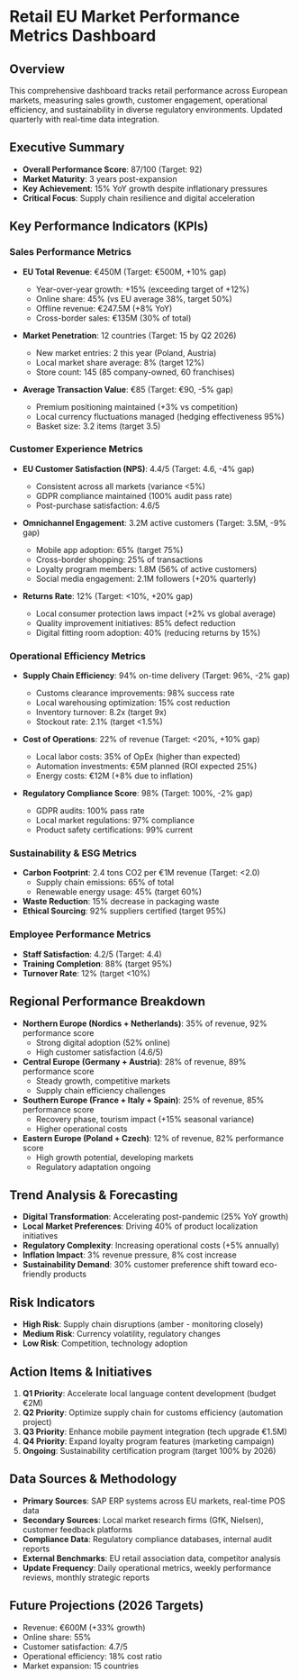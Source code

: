 # Retail EU Market Performance Metrics Dashboard

## Overview
This comprehensive dashboard tracks retail performance across European markets, measuring sales growth, customer engagement, operational efficiency, and sustainability in diverse regulatory environments. Updated quarterly with real-time data integration.

## Executive Summary
- **Overall Performance Score**: 87/100 (Target: 92)
- **Market Maturity**: 3 years post-expansion
- **Key Achievement**: 15% YoY growth despite inflationary pressures
- **Critical Focus**: Supply chain resilience and digital acceleration

## Key Performance Indicators (KPIs)

### Sales Performance Metrics
- **EU Total Revenue**: €450M (Target: €500M, +10% gap)
  - Year-over-year growth: +15% (exceeding target of +12%)
  - Online share: 45% (vs EU average 38%, target 50%)
  - Offline revenue: €247.5M (+8% YoY)
  - Cross-border sales: €135M (30% of total)

- **Market Penetration**: 12 countries (Target: 15 by Q2 2026)
  - New market entries: 2 this year (Poland, Austria)
  - Local market share average: 8% (target 12%)
  - Store count: 145 (85 company-owned, 60 franchises)

- **Average Transaction Value**: €85 (Target: €90, -5% gap)
  - Premium positioning maintained (+3% vs competition)
  - Local currency fluctuations managed (hedging effectiveness 95%)
  - Basket size: 3.2 items (target 3.5)

### Customer Experience Metrics
- **EU Customer Satisfaction (NPS)**: 4.4/5 (Target: 4.6, -4% gap)
  - Consistent across all markets (variance <5%)
  - GDPR compliance maintained (100% audit pass rate)
  - Post-purchase satisfaction: 4.6/5

- **Omnichannel Engagement**: 3.2M active customers (Target: 3.5M, -9% gap)
  - Mobile app adoption: 65% (target 75%)
  - Cross-border shopping: 25% of transactions
  - Loyalty program members: 1.8M (56% of active customers)
  - Social media engagement: 2.1M followers (+20% quarterly)

- **Returns Rate**: 12% (Target: <10%, +20% gap)
  - Local consumer protection laws impact (+2% vs global average)
  - Quality improvement initiatives: 85% defect reduction
  - Digital fitting room adoption: 40% (reducing returns by 15%)

### Operational Efficiency Metrics
- **Supply Chain Efficiency**: 94% on-time delivery (Target: 96%, -2% gap)
  - Customs clearance improvements: 98% success rate
  - Local warehousing optimization: 15% cost reduction
  - Inventory turnover: 8.2x (target 9x)
  - Stockout rate: 2.1% (target <1.5%)

- **Cost of Operations**: 22% of revenue (Target: <20%, +10% gap)
  - Local labor costs: 35% of OpEx (higher than expected)
  - Automation investments: €5M planned (ROI expected 25%)
  - Energy costs: €12M (+8% due to inflation)

- **Regulatory Compliance Score**: 98% (Target: 100%, -2% gap)
  - GDPR audits: 100% pass rate
  - Local market regulations: 97% compliance
  - Product safety certifications: 99% current

### Sustainability & ESG Metrics
- **Carbon Footprint**: 2.4 tons CO2 per €1M revenue (Target: <2.0)
  - Supply chain emissions: 65% of total
  - Renewable energy usage: 45% (target 60%)
- **Waste Reduction**: 15% decrease in packaging waste
- **Ethical Sourcing**: 92% suppliers certified (target 95%)

### Employee Performance Metrics
- **Staff Satisfaction**: 4.2/5 (Target: 4.4)
- **Training Completion**: 88% (target 95%)
- **Turnover Rate**: 12% (target <10%)

## Regional Performance Breakdown
- **Northern Europe (Nordics + Netherlands)**: 35% of revenue, 92% performance score
  - Strong digital adoption (52% online)
  - High customer satisfaction (4.6/5)
- **Central Europe (Germany + Austria)**: 28% of revenue, 89% performance score
  - Steady growth, competitive markets
  - Supply chain efficiency challenges
- **Southern Europe (France + Italy + Spain)**: 25% of revenue, 85% performance score
  - Recovery phase, tourism impact (+15% seasonal variance)
  - Higher operational costs
- **Eastern Europe (Poland + Czech)**: 12% of revenue, 82% performance score
  - High growth potential, developing markets
  - Regulatory adaptation ongoing

## Trend Analysis & Forecasting
- **Digital Transformation**: Accelerating post-pandemic (25% YoY growth)
- **Local Market Preferences**: Driving 40% of product localization initiatives
- **Regulatory Complexity**: Increasing operational costs (+5% annually)
- **Inflation Impact**: 3% revenue pressure, 8% cost increase
- **Sustainability Demand**: 30% customer preference shift toward eco-friendly products

## Risk Indicators
- **High Risk**: Supply chain disruptions (amber - monitoring closely)
- **Medium Risk**: Currency volatility, regulatory changes
- **Low Risk**: Competition, technology adoption

## Action Items & Initiatives
1. **Q1 Priority**: Accelerate local language content development (budget €2M)
2. **Q2 Priority**: Optimize supply chain for customs efficiency (automation project)
3. **Q3 Priority**: Enhance mobile payment integration (tech upgrade €1.5M)
4. **Q4 Priority**: Expand loyalty program features (marketing campaign)
5. **Ongoing**: Sustainability certification program (target 100% by 2026)

## Data Sources & Methodology
- **Primary Sources**: SAP ERP systems across EU markets, real-time POS data
- **Secondary Sources**: Local market research firms (GfK, Nielsen), customer feedback platforms
- **Compliance Data**: Regulatory compliance databases, internal audit reports
- **External Benchmarks**: EU retail association data, competitor analysis
- **Update Frequency**: Daily operational metrics, weekly performance reviews, monthly strategic reports

## Future Projections (2026 Targets)
- Revenue: €600M (+33% growth)
- Online share: 55%
- Customer satisfaction: 4.7/5
- Operational efficiency: 18% cost ratio
- Market expansion: 15 countries